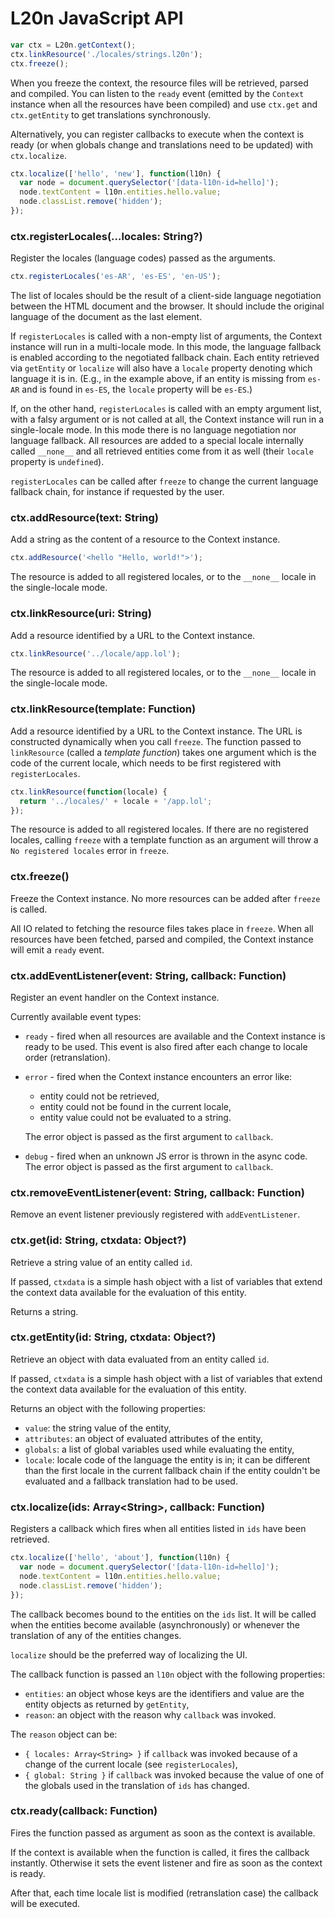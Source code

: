 L20n JavaScript API
===================

```javascript
var ctx = L20n.getContext();
ctx.linkResource('./locales/strings.l20n');
ctx.freeze();
```

When you freeze the context, the resource files will be retrieved, parsed and 
compiled.  You can listen to the `ready` event (emitted by the `Context` 
instance when all the resources have been compiled) and use `ctx.get` and 
`ctx.getEntity` to get translations synchronously.

Alternatively, you can register callbacks to execute when the context is ready 
(or when globals change and translations need to be updated) with 
`ctx.localize`.

```javascript
ctx.localize(['hello', 'new'], function(l10n) {
  var node = document.querySelector('[data-l10n-id=hello]');
  node.textContent = l10n.entities.hello.value;
  node.classList.remove('hidden');
});
```

### ctx.registerLocales(...locales: String?)

Register the locales (language codes) passed as the arguments.

```javascript
ctx.registerLocales('es-AR', 'es-ES', 'en-US');
```

The list of locales should be the result of a client-side language negotiation 
between the HTML document and the browser.  It should include the original 
language of the document as the last element.

If `registerLocales` is called with a non-empty list of arguments, the Context 
instance will run in a multi-locale mode.  In this mode, the language fallback 
is enabled according to the negotiated fallback chain.  Each entity retrieved 
via `getEntity` or `localize` will also have a `locale` property denoting which 
language it is in.  (E.g., in the example above, if an entity is missing from 
`es-AR` and is found in `es-ES`, the `locale` property will be `es-ES`.)

If, on the other hand, `registerLocales` is called with an empty argument list, 
with a falsy argument or is not called at all, the Context instance will run in 
a single-locale mode.  In this mode there is no language negotiation nor 
language fallback.  All resources are added to a special locale internally 
called `__none__` and all retrieved entities come from it as well (their 
`locale` property is `undefined`).

`registerLocales` can be called after `freeze` to change the current language 
fallback chain, for instance if requested by the user.


### ctx.addResource(text: String)

Add a string as the content of a resource to the Context instance. 

```javascript
ctx.addResource('<hello "Hello, world!">');
```

The resource is added to all registered locales, or to the `__none__` 
locale in the single-locale mode.


### ctx.linkResource(uri: String)

Add a resource identified by a URL to the Context instance. 

```javascript
ctx.linkResource('../locale/app.lol');
```

The resource is added to all registered locales, or to the `__none__` 
locale in the single-locale mode.


### ctx.linkResource(template: Function)

Add a resource identified by a URL to the Context instance.  The URL is 
constructed dynamically when you call `freeze`.  The function passed to 
`linkResource` (called a _template function_) takes one argument which is the 
code of the current locale, which needs to be first registered with 
`registerLocales`.

```javascript
ctx.linkResource(function(locale) {
  return '../locales/' + locale + '/app.lol';
});
```

The resource is added to all registered locales.  If there are no registered 
locales, calling `freeze` with a template function as an argument will throw 
a `No registered locales` error in `freeze`.


### ctx.freeze()

Freeze the Context instance.  No more resources can be added after `freeze` is 
called.

All IO related to fetching the resource files takes place in `freeze`.  When 
all resources have been fetched, parsed and compiled, the Context instance will 
emit a `ready` event.


### ctx.addEventListener(event: String, callback: Function)

Register an event handler on the Context instance.

Currently available event types:

 - `ready` - fired when all resources are available and the Context instance is 
   ready to be used.  This event is also fired after each change to locale 
   order (retranslation).
 - `error` - fired when the Context instance encounters an error like:
   - entity could not be retrieved,
   - entity could not be found in the current locale,
   - entity value could not be evaluated to a string.

   The error object is passed as the first argument to `callback`.

 - `debug` - fired when an unknown JS error is thrown in the async code.  The 
   error object is passed as the first argument to `callback`.


### ctx.removeEventListener(event: String, callback: Function)

Remove an event listener previously registered with `addEventListener`.


### ctx.get(id: String, ctxdata: Object?)

Retrieve a string value of an entity called `id`.

If passed, `ctxdata` is a simple hash object with a list of variables that
extend the context data available for the evaluation of this entity.

Returns a string.


### ctx.getEntity(id: String, ctxdata: Object?)

Retrieve an object with data evaluated from an entity called `id`.

If passed, `ctxdata` is a simple hash object with a list of variables that
extend the context data available for the evaluation of this entity.

Returns an object with the following properties:

 - `value`: the string value of the entity,
 - `attributes`: an object of evaluated attributes of the entity,
 - `globals`: a list of global variables used while evaluating the entity,
 - `locale`: locale code of the language the entity is in;  it can be different 
   than the first locale in the current fallback chain if the entity couldn't 
   be evaluated and a fallback translation had to be used.


### ctx.localize(ids: Array&lt;String&gt;, callback: Function)

Registers a callback which fires when all entities listed in `ids` have been 
retrieved.

```javascript
ctx.localize(['hello', 'about'], function(l10n) {
  var node = document.querySelector('[data-l10n-id=hello]');
  node.textContent = l10n.entities.hello.value;
  node.classList.remove('hidden');
});
```

The callback becomes bound to the entities on the `ids` list.  It will be 
called when the entities become available (asynchronously) or whenever the 
translation of any of the entities changes.

`localize` should be the preferred way of localizing the UI.

The callback function is passed an `l10n` object with the following properties:

  - `entities`: an object whose keys are the identifiers and value are the 
    entity objects as returned by `getEntity`,
  - `reason`: an object with the reason why `callback` was invoked.

The `reason` object can be:
 
  - `{ locales: Array<String> }` if `callback` was invoked because of a change 
    of the current locale (see `registerLocales`),
  - `{ global: String }` if `callback` was invoked because the value of one of 
    the globals used in the translation of `ids` has changed.


### ctx.ready(callback: Function)

Fires the function passed as argument as soon as the context is available.

If the context is available when the function is called, it fires the callback
instantly. 
Otherwise it sets the event listener and fire as soon as the context is ready.

After that, each time locale list is modified (retranslation case) the callback 
will be executed.
